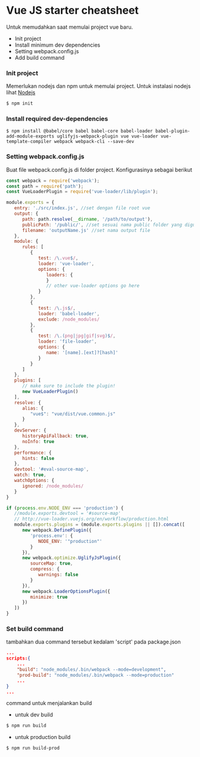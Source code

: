# Vue JS starter cheatsheet
Untuk memudahkan saat memulai project vue baru.

  - Init project
  - Install minimum dev dependencies
  - Setting webpack.config.js
  - Add build command

### Init project

Memerlukan nodejs dan npm untuk memulai project. Untuk instalasi nodejs lihat [Nodejs](https://nodejs.org)

```sh
$ npm init
```

### Install required dev-dependencies
```
$ npm install @babel/core babel babel-core babel-loader babel-plugin-add-module-exports uglifyjs-webpack-plugin vue vue-loader vue-template-compiler webpack webpack-cli --save-dev
```

### Setting webpack.config.js
Buat file webpack.config.js di folder project. Konfigurasinya sebagai berikut
```javascript
const webpack = require('webpack');
const path = require('path');
const VueLoaderPlugin = require('vue-loader/lib/plugin');

module.exports = {
   entry: './src/index.js', //set dengan file root vue
   output: {
      path: path.resolve(__dirname, '/path/to/output'),
      publicPath: '/public/', //set sesuai nama public folder yang digunakan
      filename: 'outputName.js' //set nama output file 
   },
   module: {
      rules: [
         {
            test: /\.vue$/,
            loader: 'vue-loader',
            options: {
               loaders: {
               }
               // other vue-loader options go here
            }
         },
         {
            test: /\.js$/,
            loader: 'babel-loader',
            exclude: /node_modules/
         },
         {
            test: /\.(png|jpg|gif|svg)$/,
            loader: 'file-loader',
            options: {
               name: '[name].[ext]?[hash]'
            }
         }
      ]
   },
   plugins: [
      // make sure to include the plugin!
      new VueLoaderPlugin()
   ],
   resolve: {
      alias: {
         "vue$": "vue/dist/vue.common.js"
      }
   },
   devServer: {
      historyApiFallback: true,
      noInfo: true
   },
   performance: {
      hints: false
   },
   devtool: '#eval-source-map',
   watch: true,
   watchOptions: {
      ignored: /node_modules/
   }
}

if (process.env.NODE_ENV === 'production') {
   //module.exports.devtool = '#source-map'
   // http://vue-loader.vuejs.org/en/workflow/production.html
   module.exports.plugins = (module.exports.plugins || []).concat([
      new webpack.DefinePlugin({
         'process.env': {
            NODE_ENV: '"production"'
         }
      }),
      new webpack.optimize.UglifyJsPlugin({
         sourceMap: true,
         compress: {
            warnings: false
         }
      }),
      new webpack.LoaderOptionsPlugin({
         minimize: true
      })
   ])
}
```


### Set build command
tambahkan dua command tersebut kedalam 'script' pada package.json
```json
...
scripts:{
    ...
    "build": "node_modules/.bin/webpack --mode=development",
    "prod-build": "node_modules/.bin/webpack --mode=production"
    ...
}
...
```

command untuk menjalankan build
- untuk dev build
```sh
$ npm run build
```

- untuk production build
```
$ npm run build-prod
```
